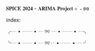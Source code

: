 𝐒𝐏𝐈𝐂𝐄 𝟐𝟎𝟐𝟒 - 𝐀𝐑𝐈𝐌𝐀 𝐏𝐫𝐨𝐣𝐞𝐜𝐭 ⊹ ࣪ ˖ ʚɞ

index:

╭┈ • ┈┈ • ┈ ୨୧ ┈ • ┈┈ • ┈╮



╰┈ • ┈┈ • ┈ ୨୧┈ • ┈┈ • ┈ ╯
